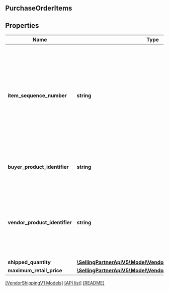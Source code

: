 ## PurchaseOrderItems

## Properties

Name | Type | Description | Notes
------------ | ------------- | ------------- | -------------
**item_sequence_number** | **string** | Item sequence number for the item. The first item will be 001, the second 002, and so on. This number is used as a reference to refer to this item from the carton or pallet level. |
**buyer_product_identifier** | **string** | Amazon Standard Identification Number (ASIN) for a SKU | [optional]
**vendor_product_identifier** | **string** | The vendor selected product identification of the item. Should be the same as was sent in the purchase order. | [optional]
**shipped_quantity** | [**\SellingPartnerApiV5\Model\VendorShippingV1\ItemQuantity**](ItemQuantity.md) |  |
**maximum_retail_price** | [**\SellingPartnerApiV5\Model\VendorShippingV1\Money**](Money.md) |  | [optional]

[[VendorShippingV1 Models]](../) [[API list]](../../Api) [[README]](../../../README.md)
